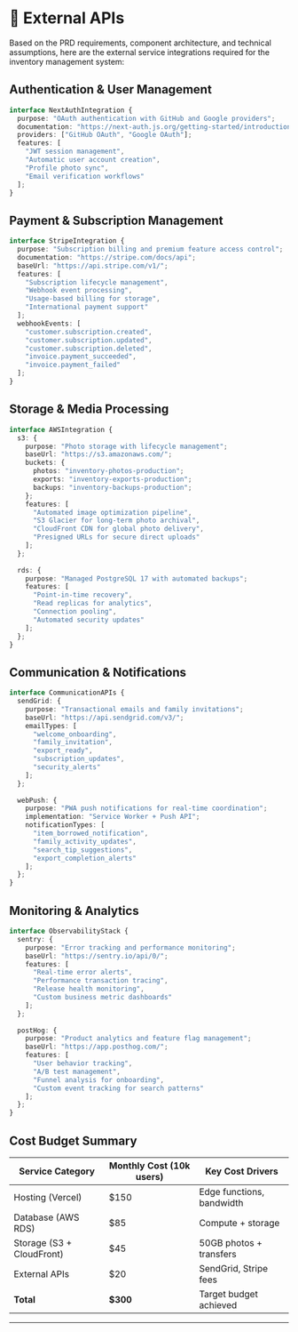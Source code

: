 # 🔗 External APIs

Based on the PRD requirements, component architecture, and technical assumptions, here are the external service integrations required for the inventory management system:

## Authentication & User Management

```typescript
interface NextAuthIntegration {
  purpose: "OAuth authentication with GitHub and Google providers";
  documentation: "https://next-auth.js.org/getting-started/introduction";
  providers: ["GitHub OAuth", "Google OAuth"];
  features: [
    "JWT session management",
    "Automatic user account creation", 
    "Profile photo sync",
    "Email verification workflows"
  ];
}
```

## Payment & Subscription Management

```typescript
interface StripeIntegration {
  purpose: "Subscription billing and premium feature access control";
  documentation: "https://stripe.com/docs/api";
  baseUrl: "https://api.stripe.com/v1/";
  features: [
    "Subscription lifecycle management",
    "Webhook event processing",
    "Usage-based billing for storage",
    "International payment support"
  ];
  webhookEvents: [
    "customer.subscription.created",
    "customer.subscription.updated", 
    "customer.subscription.deleted",
    "invoice.payment_succeeded",
    "invoice.payment_failed"
  ];
}
```

## Storage & Media Processing

```typescript
interface AWSIntegration {
  s3: {
    purpose: "Photo storage with lifecycle management";
    baseUrl: "https://s3.amazonaws.com/";
    buckets: {
      photos: "inventory-photos-production";
      exports: "inventory-exports-production";
      backups: "inventory-backups-production";
    };
    features: [
      "Automated image optimization pipeline",
      "S3 Glacier for long-term photo archival",
      "CloudFront CDN for global photo delivery",
      "Presigned URLs for secure direct uploads"
    ];
  };
  
  rds: {
    purpose: "Managed PostgreSQL 17 with automated backups";
    features: [
      "Point-in-time recovery",
      "Read replicas for analytics",
      "Connection pooling",
      "Automated security updates"
    ];
  };
}
```

## Communication & Notifications

```typescript
interface CommunicationAPIs {
  sendGrid: {
    purpose: "Transactional emails and family invitations";
    baseUrl: "https://api.sendgrid.com/v3/";
    emailTypes: [
      "welcome_onboarding",
      "family_invitation", 
      "export_ready",
      "subscription_updates",
      "security_alerts"
    ];
  };
  
  webPush: {
    purpose: "PWA push notifications for real-time coordination";
    implementation: "Service Worker + Push API";
    notificationTypes: [
      "item_borrowed_notification",
      "family_activity_updates", 
      "search_tip_suggestions",
      "export_completion_alerts"
    ];
  };
}
```

## Monitoring & Analytics

```typescript
interface ObservabilityStack {
  sentry: {
    purpose: "Error tracking and performance monitoring";
    baseUrl: "https://sentry.io/api/0/";
    features: [
      "Real-time error alerts",
      "Performance transaction tracing",
      "Release health monitoring",
      "Custom business metric dashboards"
    ];
  };
  
  postHog: {
    purpose: "Product analytics and feature flag management";
    baseUrl: "https://app.posthog.com/";
    features: [
      "User behavior tracking",
      "A/B test management",
      "Funnel analysis for onboarding",
      "Custom event tracking for search patterns"
    ];
  };
}
```

## Cost Budget Summary

| Service Category | Monthly Cost (10k users) | Key Cost Drivers |
|-----------------|---------------------------|-------------------|
| Hosting (Vercel) | $150 | Edge functions, bandwidth |
| Database (AWS RDS) | $85 | Compute + storage |
| Storage (S3 + CloudFront) | $45 | 50GB photos + transfers |
| External APIs | $20 | SendGrid, Stripe fees |
| **Total** | **$300** | Target budget achieved |

---
